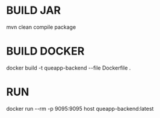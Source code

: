 # BUILD JAR

mvn clean compile package

# BUILD DOCKER

docker build -t queapp-backend --file Dockerfile . 

# RUN

docker run --rm -p 9095:9095 host queapp-backend:latest
